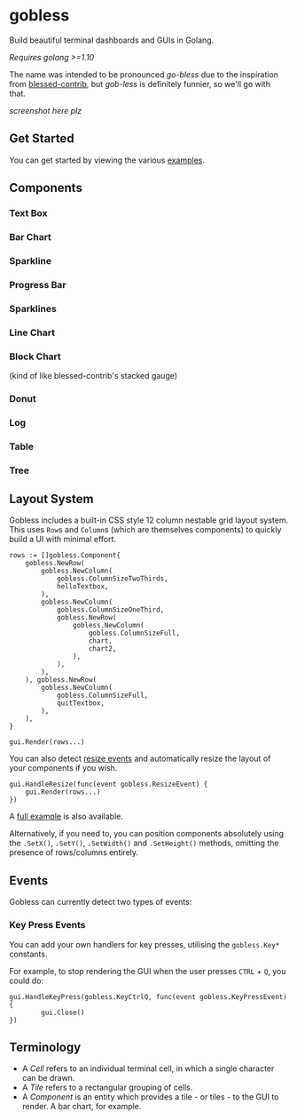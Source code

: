 # gobless
Build beautiful terminal dashboards and GUIs in Golang. 

*Requires golang >=1.10*

The name was intended to be pronounced _go-bless_ due to the inspiration from [blessed-contrib](https://github.com/yaronn/blessed-contrib), but _gob-less_ is definitely funnier, so we'll go with that.

_screenshot here plz_

## Get Started

You can get started by viewing the various [examples](_examples/).

## Components

### Text Box

### Bar Chart

### Sparkline

### Progress Bar

### Sparklines

### Line Chart

### Block Chart

(kind of like blessed-contrib's stacked gauge)

### Donut

### Log

### Table

### Tree

## Layout System

Gobless includes a built-in CSS style 12 column nestable grid layout system. This uses `Row`s and `Column`s (which are themselves components) to quickly build a UI with minimal effort. 

```golang
rows := []gobless.Component{
	gobless.NewRow(
		gobless.NewColumn(
			gobless.ColumnSizeTwoThirds,
			helloTextbox,
		),
		gobless.NewColumn(
			gobless.ColumnSizeOneThird,
			gobless.NewRow(
				gobless.NewColumn(
					gobless.ColumnSizeFull,
					chart,
					chart2,
				),
			),
		),
	), gobless.NewRow(
		gobless.NewColumn(
			gobless.ColumnSizeFull,
			quitTextbox,
		),
	),
}

gui.Render(rows...)
```

You can also detect [resize events](#events) and automatically resize the layout of your components if you wish.

```golang
gui.HandleResize(func(event gobless.ResizeEvent) {
	gui.Render(rows...)
})
```

A [full example](_examples/gridlayout) is also available.

Alternatively, if you need to, you can position components absolutely using the `.SetX()`, `.SetY()`, `.SetWidth()` and `.SetHeight()` methods, omitting the presence of rows/columns entirely.

## Events

Gobless can currently detect two types of events:

### Key Press Events

You can add your own handlers for key presses, utilising the `gobless.Key*` constants.

For example, to stop rendering the GUI when the user presses `CTRL` + `Q`, you could do:

```
gui.HandleKeyPress(gobless.KeyCtrlQ, func(event gobless.KeyPressEvent){
		gui.Close()
})
```

## Terminology

- A *Cell* refers to an individual terminal cell, in which a single character can be drawn.
- A *Tile* refers to a rectangular grouping of cells.
- A *Component* is an entity which provides a tile - or tiles - to the GUI to render. A bar chart, for example.

